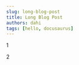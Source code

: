 ```yaml
---
slug: long-blog-post
title: Long Blog Post
authors: dahi
tags: [hello, docusaurus]
---
```

1

<!-- truncate -->
2